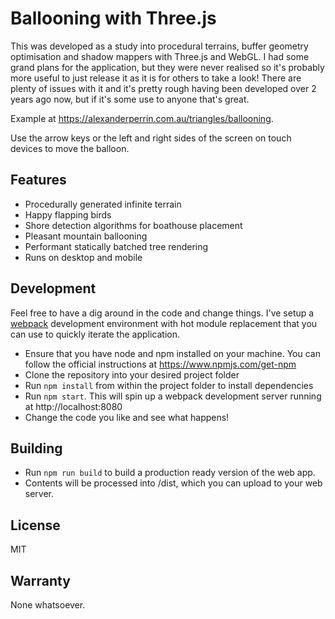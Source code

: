 # Ballooning with Three.js
This was developed as a study into procedural terrains, buffer geometry optimisation and shadow mappers with Three.js and WebGL.
I had some grand plans for the application, but they were never realised so it's probably more useful to just release it as it is for others to take a look!
There are plenty of issues with it and it's pretty rough having been developed over 2 years ago now, but if it's some use to anyone that's great.

Example at https://alexanderperrin.com.au/triangles/ballooning.

Use the arrow keys or the left and right sides of the screen on touch devices to move the balloon.

## Features
- Procedurally generated infinite terrain
- Happy flapping birds
- Shore detection algorithms for boathouse placement
- Pleasant mountain ballooning
- Performant statically batched tree rendering
- Runs on desktop and mobile

## Development
Feel free to have a dig around in the code and change things. I've setup a [webpack](https://webpack.js.org/) development environment with hot module replacement that you can use to quickly iterate the application.
- Ensure that you have node and npm installed on your machine. You can follow the official instructions at https://www.npmjs.com/get-npm
- Clone the repository into your desired project folder
- Run `npm install` from within the project folder to install dependencies
- Run `npm start`. This will spin up a webpack development server running at http://localhost:8080
- Change the code you like and see what happens!

## Building
- Run `npm run build` to build a production ready version of the web app.
- Contents will be processed into /dist, which you can upload to your web server.

## License
MIT

## Warranty
None whatsoever.
